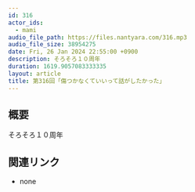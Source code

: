 ```yaml
---
id: 316
actor_ids:
  - mami
audio_file_path: https://files.nantyara.com/316.mp3
audio_file_size: 38954275
date: Fri, 26 Jan 2024 22:55:00 +0900
description: そろそろ１０周年
duration: 1619.9057083333335
layout: article
title: 第316回「傷つかなくていいって話がしたかった」
---
```

## 概要

そろそろ１０周年

## 関連リンク

* none

